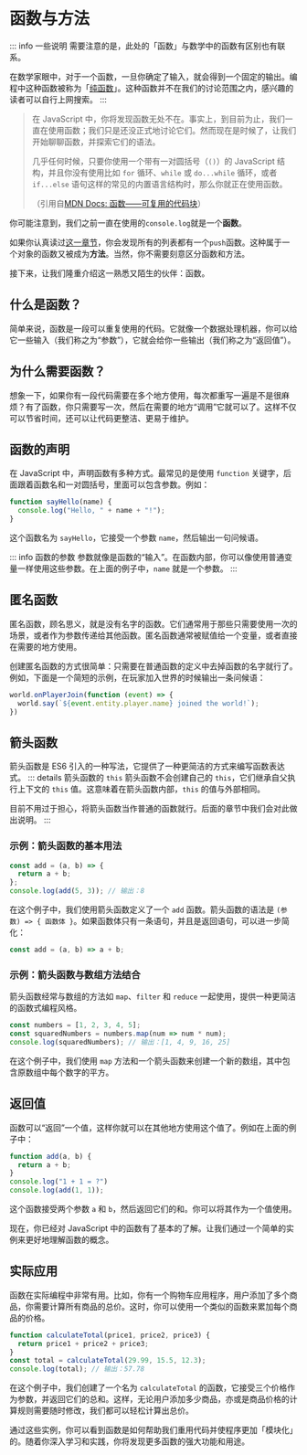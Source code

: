 # 函数与方法

::: info 一些说明
需要注意的是，此处的「函数」与数学中的函数有区别也有联系。

在数学家眼中，对于一个函数，一旦你确定了输入，就会得到一个固定的输出。编程中这种函数被称为「[纯函数](https://zhuanlan.zhihu.com/p/139659155)」。这种函数并不在我们的讨论范围之内，感兴趣的读者可以自行上网搜索。
:::

> 在 JavaScript 中，你将发现函数无处不在。事实上，到目前为止，我们一直在使用函数；我们只是还没正式地讨论它们。然而现在是时候了，让我们开始聊聊函数，并探索它们的语法。
>
> 几乎任何时候，只要你使用一个带有一对圆括号（`()`）的 JavaScript 结构，并且你没有使用比如 `for` 循环、`while` 或 `do...while` 循环，或者 `if...else` 语句这样的常见的内置语言结构时，那么你就正在使用函数。
>
> （引用自[MDN Docs: 函数——可复用的代码块](https://developer.mozilla.org/zh-CN/docs/Learn/JavaScript/Building_blocks/Functions)）

你可能注意到，我们之前一直在使用的`console.log`就是一个**函数**。

如果你认真读过[这一章节](/javascript/first-step/data-storage#列表简介)，你会发现所有的列表都有一个`push`函数。这种属于一个对象的函数又被成为**方法**。当然，你不需要刻意区分函数和方法。

接下来，让我们隆重介绍这一熟悉又陌生的伙伴：函数。

## 什么是函数？
简单来说，函数是一段可以重复使用的代码。它就像一个数据处理机器，你可以给它一些输入（我们称之为“参数”），它就会给你一些输出（我们称之为“返回值”）。

## 为什么需要函数？
想象一下，如果你有一段代码需要在多个地方使用，每次都重写一遍是不是很麻烦？有了函数，你只需要写一次，然后在需要的地方“调用”它就可以了。这样不仅可以节省时间，还可以让代码更整洁、更易于维护。

## 函数的声明
在 JavaScript 中，声明函数有多种方式。最常见的是使用 `function` 关键字，后面跟着函数名和一对圆括号，里面可以包含参数。例如：
```javascript
function sayHello(name) {
  console.log("Hello, " + name + "!");
}
```
这个函数名为 `sayHello`，它接受一个参数 `name`，然后输出一句问候语。

::: info 函数的参数
参数就像是函数的“输入”。在函数内部，你可以像使用普通变量一样使用这些参数。在上面的例子中，`name` 就是一个参数。
:::

## 匿名函数
匿名函数，顾名思义，就是没有名字的函数。它们通常用于那些只需要使用一次的场景，或者作为参数传递给其他函数。匿名函数通常被赋值给一个变量，或者直接在需要的地方使用。

创建匿名函数的方式很简单：只需要在普通函数的定义中去掉函数的名字就行了。例如，下面是一个简短的示例，在玩家加入世界的时候输出一条问候语：
```javascript
world.onPlayerJoin(function (event) => {
  world.say(`${event.entity.player.name} joined the world!`);
})
```

## 箭头函数
箭头函数是 ES6 引入的一种写法，它提供了一种更简洁的方式来编写函数表达式。
::: details 箭头函数的 `this`
箭头函数不会创建自己的 `this`，它们继承自父执行上下文的 `this` 值。这意味着在箭头函数内部，`this` 的值与外部相同。

目前不用过于担心，将箭头函数当作普通的函数就行。后面的章节中我们会对此做出说明。
:::

### 示例：箭头函数的基本用法
```javascript
const add = (a, b) => {
  return a + b;
};
console.log(add(5, 3)); // 输出：8
```
在这个例子中，我们使用箭头函数定义了一个 `add` 函数。箭头函数的语法是 `(参数) => { 函数体 }`。如果函数体只有一条语句，并且是返回语句，可以进一步简化：
```javascript
const add = (a, b) => a + b;
```

### 示例：箭头函数与数组方法结合
箭头函数经常与数组的方法如 `map`、`filter` 和 `reduce` 一起使用，提供一种更简洁的函数式编程风格。
```javascript
const numbers = [1, 2, 3, 4, 5];
const squaredNumbers = numbers.map(num => num * num);
console.log(squaredNumbers); // 输出：[1, 4, 9, 16, 25]
```
在这个例子中，我们使用 `map` 方法和一个箭头函数来创建一个新的数组，其中包含原数组中每个数字的平方。


## 返回值
函数可以“返回”一个值，这样你就可以在其他地方使用这个值了。例如在上面的例子中：
```javascript
function add(a, b) {
  return a + b;
}
console.log("1 + 1 = ?")
console.log(add(1, 1));
```
这个函数接受两个参数 `a` 和 `b`，然后返回它们的和。你可以将其作为一个值使用。

现在，你已经对 JavaScript 中的函数有了基本的了解。让我们通过一个简单的实例来更好地理解函数的概念。

## 实际应用
函数在实际编程中非常有用。比如，你有一个购物车应用程序，用户添加了多个商品，你需要计算所有商品的总价。这时，你可以使用一个类似的函数来累加每个商品的价格。
```javascript
function calculateTotal(price1, price2, price3) {
  return price1 + price2 + price3;
}
const total = calculateTotal(29.99, 15.5, 12.3);
console.log(total); // 输出：57.78
```
在这个例子中，我们创建了一个名为 `calculateTotal` 的函数，它接受三个价格作为参数，并返回它们的总和。这样，无论用户添加多少商品，亦或是商品价格的计算规则需要随时修改，我们都可以轻松计算出总价。

通过这些实例，你可以看到函数是如何帮助我们重用代码并使程序更加「模块化」的。随着你深入学习和实践，你将发现更多函数的强大功能和用途。
